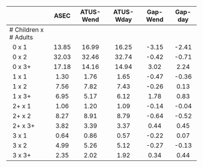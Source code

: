 
|                      |         ASEC |    ATUS-Wend |    ATUS-Wday |     Gap-Wend |      Gap-day |
| -------------------- | :----------: | :----------: | :----------: | :----------: | :----------: |
| # Children x # Adults |              |              |              |              |              |
| &nbsp;&nbsp;0 x 1    |        13.85 |        16.99 |        16.25 |        -3.15 |        -2.41 |
| &nbsp;&nbsp;0 x 2    |        32.03 |        32.46 |        32.74 |        -0.42 |        -0.71 |
| &nbsp;&nbsp;0 x 3+   |        17.18 |        14.16 |        14.94 |         3.02 |         2.24 |
| &nbsp;&nbsp;1 x 1    |         1.30 |         1.76 |         1.65 |        -0.47 |        -0.36 |
| &nbsp;&nbsp;1 x 2    |         7.56 |         7.82 |         7.43 |        -0.26 |         0.13 |
| &nbsp;&nbsp;1 x 3+   |         6.95 |         5.17 |         6.12 |         1.78 |         0.83 |
| &nbsp;&nbsp;2+ x 1   |         1.06 |         1.20 |         1.09 |        -0.14 |        -0.04 |
| &nbsp;&nbsp;2+ x 2   |         8.27 |         8.91 |         8.79 |        -0.64 |        -0.52 |
| &nbsp;&nbsp;2+ x 3+  |         3.82 |         3.39 |         3.37 |         0.44 |         0.45 |
| &nbsp;&nbsp;3 x 1    |         0.64 |         0.86 |         0.57 |        -0.22 |         0.07 |
| &nbsp;&nbsp;3 x 2    |         4.99 |         5.26 |         5.12 |        -0.27 |        -0.13 |
| &nbsp;&nbsp;3 x 3+   |         2.35 |         2.02 |         1.92 |         0.34 |         0.44 |

